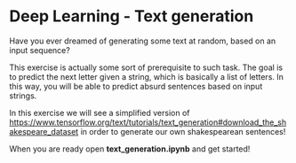 # Deep Learning - Text generation

Have you ever dreamed of generating some text at random, based on an input sequence?

This exercise is actually some sort of prerequisite to such task. The goal is to predict the next letter given a string, which is basically a list of letters. In this way, you will be able to predict absurd sentences based on input strings.

In this exercise we will see a simplified version of https://www.tensorflow.org/text/tutorials/text_generation#download_the_shakespeare_dataset in order to generate our own shakespearean sentences!

When you are ready open **text_generation.ipynb** and get started!
